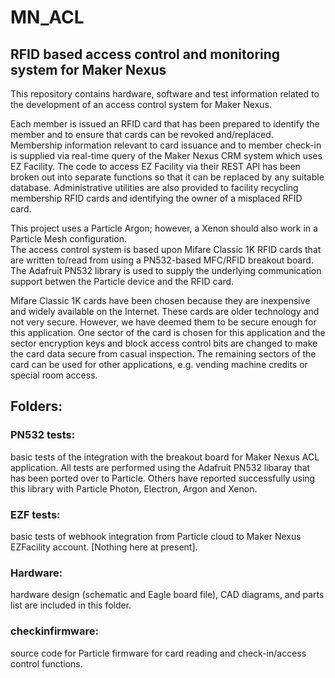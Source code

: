 # MN_ACL
## RFID based access control and monitoring system for Maker Nexus
This repository contains hardware, software and test information 
related to the development of an access control system for
Maker Nexus.

Each member is issued an RFID card that has been prepared to identify the member
and to ensure that cards can be revoked and/replaced.  Membership information relevant
to card issuance and to member check-in is supplied via real-time
query of the Maker Nexus CRM system which uses EZ Facility.  The code to access EZ Facility
via their REST API has been broken out into separate functions so that it can be replaced
by any suitable database.  Administrative utilities are also provided to facility recycling
membership RFID cards and identifying the owner of a misplaced RFID card.

This project uses a Particle Argon; however, a Xenon should also work in a Particle Mesh configuration.  
The access control system is based upon Mifare Classic 1K RFID cards that are written to/read from
using a PN532-based MFC/RFID breakout board.  The Adafruit PN532 library is used to supply
the underlying communication support betwen the Particle device and the RFID card.

Mifare Classic 1K cards have been chosen because they are inexpensive and widely available on the Internet.
These cards are older technology and not very secure.  However, we have deemed them to be secure 
enough for this application.  One sector of the card is chosen for this application and the sector encryption
keys and block access control bits are changed to make the card data secure from casual inspection.  The
remaining sectors of the card can be used for other applications, e.g. vending machine credits or special room
access.


## Folders:
### PN532 tests:  
basic tests of the integration with the breakout board
for Maker Nexus ACL application.  All tests are performed using the
Adafruit PN532 libaray that has been ported over to Particle. Others have
reported successfully using this library with Particle Photon, Electron,
Argon and Xenon.
### EZF tests: 
basic tests of webhook integration from Particle cloud to
Maker Nexus EZFacility account.  [Nothing here at present].
### Hardware: 
hardware design (schematic and Eagle board file), CAD diagrams, and parts list
are included in this folder.
### checkinfirmware: 
source code for Particle firmware for card reading and check-in/access control
functions.






